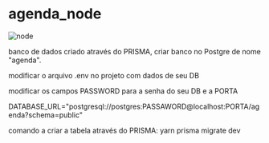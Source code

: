 # agenda_node

![node](https://user-images.githubusercontent.com/50559406/210902989-ccf2b339-c3b2-47e1-a24d-9e17cf520953.jpg)


banco de dados criado através do PRISMA, criar banco no Postgre de nome "agenda".

modificar o arquivo .env no projeto com dados de seu DB

modificar os campos PASSWORD para a senha do seu DB e a PORTA

DATABASE_URL="postgresql://postgres:PASSAWORD@localhost:PORTA/agenda?schema=public"

comando a criar a tabela através do PRISMA: yarn prisma migrate dev
